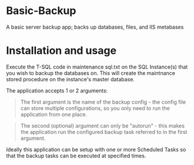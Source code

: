 Basic-Backup
============

A basic server backup app; backs up databases, files, and IIS metabases

Installation and usage
============

Execute the T-SQL code in maintenance sql.txt on the SQL Instance(s) that you wish to backup the databases on. 
This will create the maintnance stored procedure on the instance's master database.


The application accepts 1 or 2 arguments:

> The first argument is the name of the backup config - the config file can store multiple configurations, 
  so you only need to run the application from one place.

> The second (optional) argument can only be "autorun" - this makes the application run the configured 
  backup task referred to in the first argument.
  
  
Ideally this application can be setup with one or more Scheduled Tasks so that the backup tasks can 
be executed at specified times.
